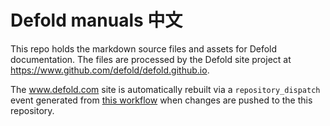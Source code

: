 # Defold manuals 中文

This repo holds the markdown source files and assets for Defold documentation. The files are processed by the Defold site project at https://www.github.com/defold/defold.github.io.

The www.defold.com site is automatically rebuilt via a `repository_dispatch` event generated from [this workflow](https://github.com/defold/doc/blob/master/.github/workflows/trigger-site-rebuild.yml) when changes are pushed to the this repository.
